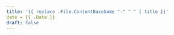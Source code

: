 ```yaml
---
title: '{{ replace .File.ContentBaseName "-" " " | title }}'
date = {{ .Date }}
draft: false
---
```

